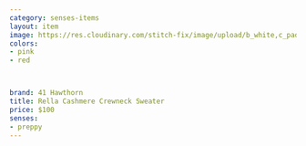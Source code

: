 ```yaml
---
category: senses-items
layout: item
image: https://res.cloudinary.com/stitch-fix/image/upload/b_white,c_pad,dpr_1.0,f_auto,h_150,q_auto,w_150/v1668678732/ffnvfiy4smlmw4f6okvb.jpg
colors: 
- pink
- red



brand: 41 Hawthorn
title: Rella Cashmere Crewneck Sweater
price: $100
senses:
- preppy
---
```







